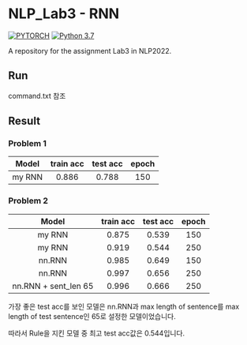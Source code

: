 # NLP_Lab3 - RNN
[![PYTORCH](https://img.shields.io/badge/Pytorch-1.8.1-8118AB)](https://www.python.org/downloads/release/python-360/)
[![Python 3.7](https://img.shields.io/badge/Python-3.7-3776AB)](https://www.python.org/downloads/release/python-360/)

A repository for the assignment Lab3 in NLP2022.


## Run
command.txt 참조

## Result

### Problem 1 
|Model|train acc|test acc| epoch|
|:---:|:---:|:---:|:---:|
|my RNN|0.886|0.788|150|


### Problem 2
|Model|train acc|test acc| epoch|
|:---:|:---:|:---:|:---:|
|my RNN|0.875|0.539|150|
|my RNN|0.919|0.544|250|
|nn.RNN|0.985|0.649|150|
|nn.RNN|0.997|0.656|250|
|nn.RNN + sent_len 65|0.996|0.666|250|

가장 좋은 test acc를 보인 모델은 nn.RNN과 max length of sentence를 max length of test sentence인 65로 설정한 모델이었습니다.

따라서 Rule을 지킨 모델 중 최고 test acc값은 0.544입니다.